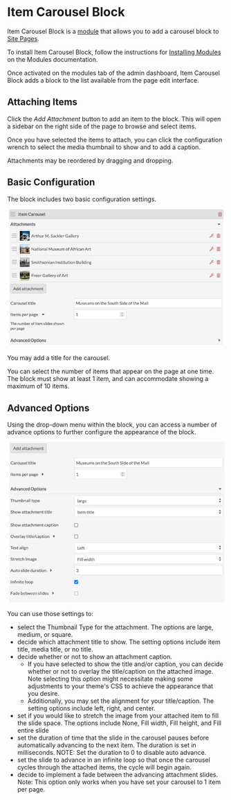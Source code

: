 # Item Carousel Block

Item Carousel Block is a [module](../modules/index.md) that allows you to add a carousel block to [Site Pages](../sites/site_pages).

To install Item Carousel Block, follow the instructions for [Installing Modules](../modules/index.md#installing-modules) on the Modules documentation.

Once activated on the modules tab of the admin dashboard, Item Carousel Block adds a block to the list available from the page edit interface.

## Attaching Items
Click the _Add Attachment_ button to add an item to the block. This will open a sidebar on the right side of the page to browse and select items.

Once you have selected the items to attach, you can click the configuration wrench to select the media thumbnail to show and to add a caption.

Attachments may be reordered by dragging and dropping. 

## Basic Configuration
The block includes two basic configuration settings. 

![An item carousel block with attached items and configuration settings.](../modules/modulesfiles/itemcarouselblock-basicconfiguration.png)

You may add a title for the carousel.

You can select the number of items that appear on the page at one time. The block must show at least 1 item, and can accommodate showing a maximum of 10 items.

## Advanced Options
Using the drop-down menu within the block, you can access a number of advance options to further configure the appearance of the block. 

![An item carousel block detail image focused on the advanced options settings.](../modules/modulesfiles/itemcarouselblock-advancedoptions.png)

You can use those settings to:

- select the Thumbnail Type for the attachment. The options are large, medium, or square.
- decide which attachment title to show. The setting options include item title, media title, or no title.
- decide whether or not to show an attachment caption.
  - If you have selected to show the title and/or caption, you can decide whether or not to overlay the title/caption on the attached image. Note selecting this option might necessitate making some adjustments to your theme's CSS to achieve the appearance that you desire.
  - Additionally, you may set the alignment for your title/caption. The setting options include left, right, and center.
- set if you would like to stretch the image from your attached item to fill the slide space. The options include None, Fill width, Fill height, and Fill entire slide
- set the duration of time that the slide in the carousel pauses before automatically advancing to the next item. The duration is set in milliseconds. NOTE: Set the duration to 0 to disable auto advance.
- set the slide to advance in an infinite loop so that once the carousel cycles through the attached items, the cycle will begin again.
- decide to implement a fade between the advancing attachment slides. Note: This option only works when you have set your carousel to 1 item per page.
